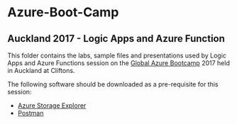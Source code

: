 # Azure-Boot-Camp

## Auckland 2017 - Logic Apps and Azure Function

This folder contains the labs, sample files and presentations used by Logic Apps and Azure Functions session on the [Global Azure Bootcamp](https://global.azurebootcamp.net/) 2017 held in Auckland at Cliftons.

The following software should be downloaded as a pre-requisite for this session:

- [Azure Storage Explorer](http://storageexplorer.com/)
- [Postman](https://www.getpostman.com/)
